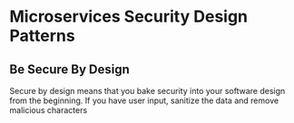 #  Microservices Security Design Patterns

## Be Secure By Design 
Secure by design means that you bake security into your software design from the beginning. If you have user input, sanitize the data and remove malicious characters


<!--stackedit_data:
eyJoaXN0b3J5IjpbNzcyNDM4MTM0XX0=
-->